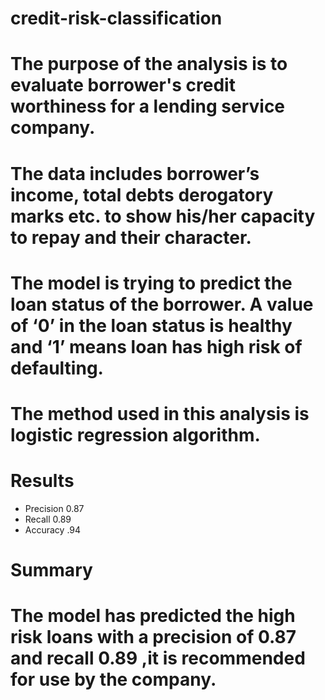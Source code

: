 # credit-risk-classification
# The purpose of the analysis is to evaluate borrower's credit worthiness  for a lending service company.
# The data includes borrower’s income, total debts  derogatory marks etc. to show his/her capacity to repay and their character.
# The model is trying to predict the loan status of the borrower. A value of ‘0’ in the loan status is healthy and ‘1’ means loan has high risk of defaulting.
# The method used in this analysis is logistic regression algorithm.
# Results
* Precision 0.87
* Recall 0.89
* Accuracy .94
# Summary
# The model has predicted the high risk loans with a precision of 0.87 and recall 0.89 ,it is recommended for use by the company.

